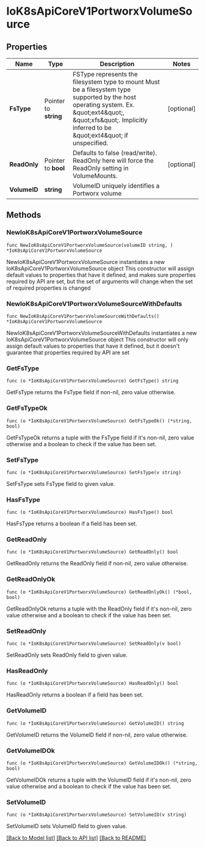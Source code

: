 # IoK8sApiCoreV1PortworxVolumeSource

## Properties

Name | Type | Description | Notes
------------ | ------------- | ------------- | -------------
**FsType** | Pointer to **string** | FSType represents the filesystem type to mount Must be a filesystem type supported by the host operating system. Ex. \&quot;ext4\&quot;, \&quot;xfs\&quot;. Implicitly inferred to be \&quot;ext4\&quot; if unspecified. | [optional] 
**ReadOnly** | Pointer to **bool** | Defaults to false (read/write). ReadOnly here will force the ReadOnly setting in VolumeMounts. | [optional] 
**VolumeID** | **string** | VolumeID uniquely identifies a Portworx volume | 

## Methods

### NewIoK8sApiCoreV1PortworxVolumeSource

`func NewIoK8sApiCoreV1PortworxVolumeSource(volumeID string, ) *IoK8sApiCoreV1PortworxVolumeSource`

NewIoK8sApiCoreV1PortworxVolumeSource instantiates a new IoK8sApiCoreV1PortworxVolumeSource object
This constructor will assign default values to properties that have it defined,
and makes sure properties required by API are set, but the set of arguments
will change when the set of required properties is changed

### NewIoK8sApiCoreV1PortworxVolumeSourceWithDefaults

`func NewIoK8sApiCoreV1PortworxVolumeSourceWithDefaults() *IoK8sApiCoreV1PortworxVolumeSource`

NewIoK8sApiCoreV1PortworxVolumeSourceWithDefaults instantiates a new IoK8sApiCoreV1PortworxVolumeSource object
This constructor will only assign default values to properties that have it defined,
but it doesn't guarantee that properties required by API are set

### GetFsType

`func (o *IoK8sApiCoreV1PortworxVolumeSource) GetFsType() string`

GetFsType returns the FsType field if non-nil, zero value otherwise.

### GetFsTypeOk

`func (o *IoK8sApiCoreV1PortworxVolumeSource) GetFsTypeOk() (*string, bool)`

GetFsTypeOk returns a tuple with the FsType field if it's non-nil, zero value otherwise
and a boolean to check if the value has been set.

### SetFsType

`func (o *IoK8sApiCoreV1PortworxVolumeSource) SetFsType(v string)`

SetFsType sets FsType field to given value.

### HasFsType

`func (o *IoK8sApiCoreV1PortworxVolumeSource) HasFsType() bool`

HasFsType returns a boolean if a field has been set.

### GetReadOnly

`func (o *IoK8sApiCoreV1PortworxVolumeSource) GetReadOnly() bool`

GetReadOnly returns the ReadOnly field if non-nil, zero value otherwise.

### GetReadOnlyOk

`func (o *IoK8sApiCoreV1PortworxVolumeSource) GetReadOnlyOk() (*bool, bool)`

GetReadOnlyOk returns a tuple with the ReadOnly field if it's non-nil, zero value otherwise
and a boolean to check if the value has been set.

### SetReadOnly

`func (o *IoK8sApiCoreV1PortworxVolumeSource) SetReadOnly(v bool)`

SetReadOnly sets ReadOnly field to given value.

### HasReadOnly

`func (o *IoK8sApiCoreV1PortworxVolumeSource) HasReadOnly() bool`

HasReadOnly returns a boolean if a field has been set.

### GetVolumeID

`func (o *IoK8sApiCoreV1PortworxVolumeSource) GetVolumeID() string`

GetVolumeID returns the VolumeID field if non-nil, zero value otherwise.

### GetVolumeIDOk

`func (o *IoK8sApiCoreV1PortworxVolumeSource) GetVolumeIDOk() (*string, bool)`

GetVolumeIDOk returns a tuple with the VolumeID field if it's non-nil, zero value otherwise
and a boolean to check if the value has been set.

### SetVolumeID

`func (o *IoK8sApiCoreV1PortworxVolumeSource) SetVolumeID(v string)`

SetVolumeID sets VolumeID field to given value.



[[Back to Model list]](../README.md#documentation-for-models) [[Back to API list]](../README.md#documentation-for-api-endpoints) [[Back to README]](../README.md)


